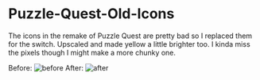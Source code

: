 # Puzzle-Quest-Old-Icons
The icons in the remake of Puzzle Quest are pretty bad so I replaced them for the switch. Upscaled and made yellow a little brighter too. I kinda miss the pixels though I might make a more chunky one.

Before:
![before](https://user-images.githubusercontent.com/90596580/229689251-8f814d8a-a0b4-4ed9-b8e1-e289ea6cabd9.PNG)
After:
![after](https://user-images.githubusercontent.com/90596580/229689257-c1bdd0f9-fd12-4758-b709-8da7fa3dae95.PNG)
